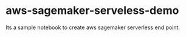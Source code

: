 # aws-sagemaker-serveless-demo

Its a sample notebook to create aws sagemaker serverless end point.
